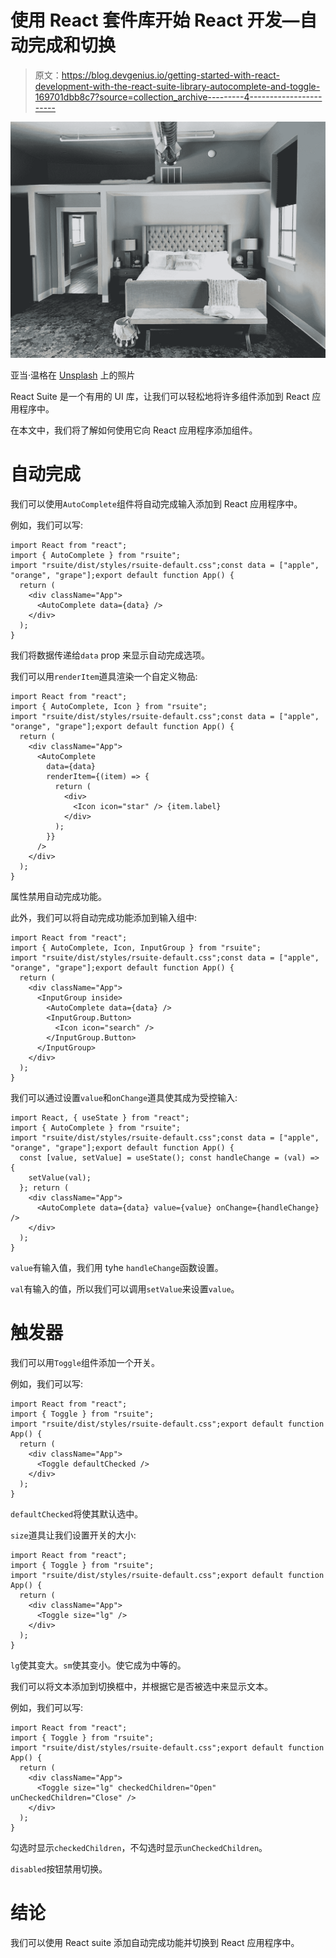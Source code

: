 # 使用 React 套件库开始 React 开发—自动完成和切换

> 原文：<https://blog.devgenius.io/getting-started-with-react-development-with-the-react-suite-library-autocomplete-and-toggle-169701dbb8c7?source=collection_archive---------4----------------------->

![](img/83d8504d12eb62f11ceaf29414e32f27.png)

亚当·温格在 [Unsplash](https://unsplash.com?utm_source=medium&utm_medium=referral) 上的照片

React Suite 是一个有用的 UI 库，让我们可以轻松地将许多组件添加到 React 应用程序中。

在本文中，我们将了解如何使用它向 React 应用程序添加组件。

# 自动完成

我们可以使用`AutoComplete`组件将自动完成输入添加到 React 应用程序中。

例如，我们可以写:

```
import React from "react";
import { AutoComplete } from "rsuite";
import "rsuite/dist/styles/rsuite-default.css";const data = ["apple", "orange", "grape"];export default function App() {
  return (
    <div className="App">
      <AutoComplete data={data} />
    </div>
  );
}
```

我们将数据传递给`data` prop 来显示自动完成选项。

我们可以用`renderItem`道具渲染一个自定义物品:

```
import React from "react";
import { AutoComplete, Icon } from "rsuite";
import "rsuite/dist/styles/rsuite-default.css";const data = ["apple", "orange", "grape"];export default function App() {
  return (
    <div className="App">
      <AutoComplete
        data={data}
        renderItem={(item) => {
          return (
            <div>
              <Icon icon="star" /> {item.label}
            </div>
          );
        }}
      />
    </div>
  );
}
```

属性禁用自动完成功能。

此外，我们可以将自动完成功能添加到输入组中:

```
import React from "react";
import { AutoComplete, Icon, InputGroup } from "rsuite";
import "rsuite/dist/styles/rsuite-default.css";const data = ["apple", "orange", "grape"];export default function App() {
  return (
    <div className="App">
      <InputGroup inside>
        <AutoComplete data={data} />
        <InputGroup.Button>
          <Icon icon="search" />
        </InputGroup.Button>
      </InputGroup>
    </div>
  );
}
```

我们可以通过设置`value`和`onChange`道具使其成为受控输入:

```
import React, { useState } from "react";
import { AutoComplete } from "rsuite";
import "rsuite/dist/styles/rsuite-default.css";const data = ["apple", "orange", "grape"];export default function App() {
  const [value, setValue] = useState(); const handleChange = (val) => {
    setValue(val);
  }; return (
    <div className="App">
      <AutoComplete data={data} value={value} onChange={handleChange} />
    </div>
  );
}
```

`value`有输入值，我们用 tyhe `handleChange`函数设置。

`val`有输入的值，所以我们可以调用`setValue`来设置`value`。

# 触发器

我们可以用`Toggle`组件添加一个开关。

例如，我们可以写:

```
import React from "react";
import { Toggle } from "rsuite";
import "rsuite/dist/styles/rsuite-default.css";export default function App() {
  return (
    <div className="App">
      <Toggle defaultChecked />
    </div>
  );
}
```

`defaultChecked`将使其默认选中。

`size`道具让我们设置开关的大小:

```
import React from "react";
import { Toggle } from "rsuite";
import "rsuite/dist/styles/rsuite-default.css";export default function App() {
  return (
    <div className="App">
      <Toggle size="lg" />
    </div>
  );
}
```

`lg`使其变大。`sm`使其变小。使它成为中等的。

我们可以将文本添加到切换框中，并根据它是否被选中来显示文本。

例如，我们可以写:

```
import React from "react";
import { Toggle } from "rsuite";
import "rsuite/dist/styles/rsuite-default.css";export default function App() {
  return (
    <div className="App">
      <Toggle size="lg" checkedChildren="Open" unCheckedChildren="Close" />
    </div>
  );
}
```

勾选时显示`checkedChildren`，不勾选时显示`unCheckedChildren`。

`disabled`按钮禁用切换。

# 结论

我们可以使用 React suite 添加自动完成功能并切换到 React 应用程序中。
